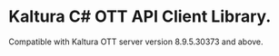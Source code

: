 # Kaltura C# OTT API Client Library.
Compatible with Kaltura OTT server version 8.9.5.30373 and above.
